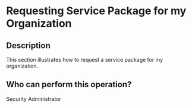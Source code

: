 # Requesting Service Package for my Organization
## Description
This section illustrates how to request a service package for my organization.
## Who can perform this operation?
Security Administrator

